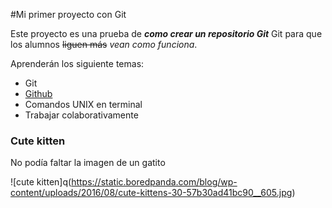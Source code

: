 #Mi primer proyecto con Git

Este proyecto es una prueba de ***como crear un repositorio Git*** Git para que los alumnos ~~liguen más~~ *vean como funciona*.

Aprenderán los siguiente temas:

- Git
- [Github](https://github.com/)
- Comandos UNIX en terminal
- Trabajar colaborativamente

### Cute kitten
No podía faltar la imagen de un gatito

![cute kitten]q(https://static.boredpanda.com/blog/wp-content/uploads/2016/08/cute-kittens-30-57b30ad41bc90__605.jpg)


